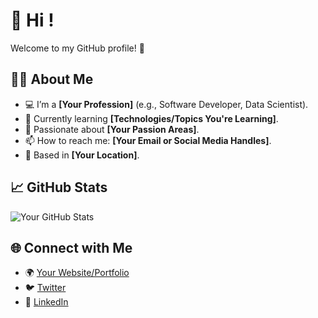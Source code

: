 # 👋 Hi !

Welcome to my GitHub profile! 🚀

## 🙋‍♂️ About Me
- 💻 I’m a **[Your Profession]** (e.g., Software Developer, Data Scientist).
- 🌱 Currently learning **[Technologies/Topics You're Learning]**.
- 🎯 Passionate about **[Your Passion Areas]**.
- 📫 How to reach me: **[Your Email or Social Media Handles]**.
- 🏡 Based in **[Your Location]**.

## 📈 GitHub Stats
![Your GitHub Stats](https://github-readme-stats.vercel.app/api?username=your-github-username&show_icons=true&theme=radical)

## 🌐 Connect with Me
- 🌍 [Your Website/Portfolio](https://yourwebsite.com)
- 🐦 [Twitter](https://twitter.com/yourhandle)
- 💼 [LinkedIn](https://linkedin.com/in/yourhandle)
